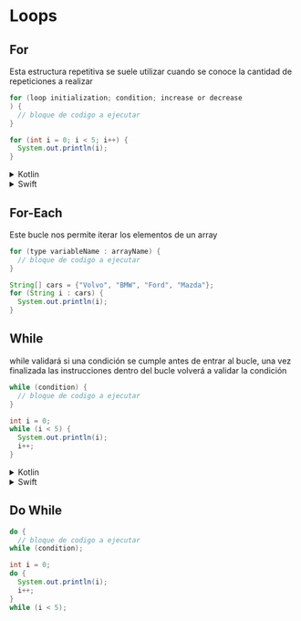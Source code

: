 # Loops

## For
Esta estructura repetitiva se suele utilizar cuando se conoce la cantidad de repeticiones a realizar

````java
for (loop initialization; condition; increase or decrease
) {
  // bloque de codigo a ejecutar
}

for (int i = 0; i < 5; i++) {
  System.out.println(i);
}
````

<details>
  <summary>Kotlin</summary>
  <pre>
val cars = arrayOf("Volvo", "BMW", "Ford", "Mazda")
for (x in cars) {
  println(x)
}
  </pre>
</details>
<details>
  <summary>Swift</summary>
  <pre>
let names = ["Anna", "Alex", "Brian", "Jack"]
for name in names {
  print("Hello, \(name)!")
}
  </pre>
</details>

## For-Each
Este bucle nos permite iterar los elementos de un array

````java
for (type variableName : arrayName) {
  // bloque de codigo a ejecutar
}

String[] cars = {"Volvo", "BMW", "Ford", "Mazda"};
for (String i : cars) {
  System.out.println(i);
}
````

## While
while validará si una condición se cumple antes de entrar al bucle, una vez finalizada las instrucciones dentro del bucle volverá a validar la condición

````java
while (condition) {
  // bloque de codigo a ejecutar
}

int i = 0;
while (i < 5) {
  System.out.println(i);
  i++;
}
````

<details>
  <summary>Kotlin</summary>
  <pre>
while (condition) {
  // bloque de codigo a ejecutar
}
  </pre>
</details>
<details>
  <summary>Swift</summary>
  <pre>
while <#condition#> {
   // bloque de codigo a ejecutar
}
  </pre>
</details>


## Do While

````java
do {
  // bloque de codigo a ejecutar
while (condition);

int i = 0;
do {
  System.out.println(i);
  i++;
}
while (i < 5);
````
